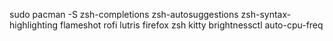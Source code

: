 sudo pacman -S zsh-completions zsh-autosuggestions zsh-syntax-highlighting flameshot rofi lutris firefox zsh kitty brightnessctl  auto-cpu-freq
